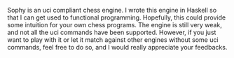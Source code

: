 Sophy is an uci compliant chess engine. I wrote this engine in Haskell so that I can get used to functional programming.
Hopefully, this could provide some intuition for your own chess programs.
The engine is still very weak, and not all the uci commands have been supported.
However, if you just want to play with it or let it match against other engines without some uci commands,
feel free to do so, and I would really appreciate your feedbacks.
